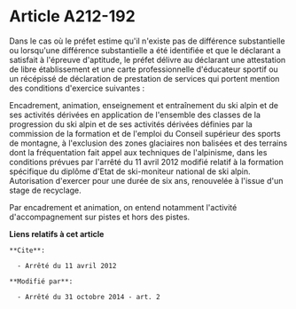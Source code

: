 # Article A212-192

Dans le cas où le préfet estime qu'il n'existe pas de différence substantielle ou lorsqu'une différence substantielle a été
identifiée et que le déclarant a satisfait à l'épreuve d'aptitude, le préfet délivre au déclarant une attestation de libre
établissement et une carte professionnelle d'éducateur sportif ou un récépissé de déclaration de prestation de services qui
portent mention des conditions d'exercice suivantes : 

Encadrement, animation, enseignement et entraînement du ski alpin et de ses activités dérivées en application de l'ensemble
des classes de la progression du ski alpin et de ses activités dérivées définies par la commission de la formation et de
l'emploi du Conseil supérieur des sports de montagne, à l'exclusion des zones glaciaires non balisées et des terrains dont la
fréquentation fait appel aux techniques de l'alpinisme, dans les conditions prévues par l'arrêté du 11 avril 2012 modifié
relatif à la formation spécifique du diplôme d'Etat de ski-moniteur national de ski alpin. Autorisation d'exercer pour une
durée de six ans, renouvelée à l'issue d'un stage de recyclage. 

Par encadrement et animation, on entend notamment l'activité d'accompagnement sur pistes et hors des pistes.

**Liens relatifs à cet article**

	**Cite**:

	  - Arrêté du 11 avril 2012

	**Modifié par**:

	  - Arrêté du 31 octobre 2014 - art. 2
